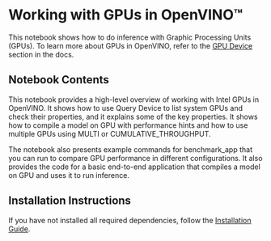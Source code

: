 # Working with GPUs in OpenVINO™

This notebook shows how to do inference with Graphic Processing Units (GPUs). To learn more about GPUs in OpenVINO, refer to the [GPU Device](https://docs.openvino.ai/latest/openvino_docs_OV_UG_supported_plugins_GPU.html) section in the docs.

## Notebook Contents

This notebook provides a high-level overview of working with Intel GPUs in OpenVINO. It shows how to use Query Device to list system GPUs and check their properties, and it explains some of the key properties. It shows how to compile a model on GPU with performance hints and how to use multiple GPUs using MULTI or CUMULATIVE_THROUGHPUT.

The notebook also presents example commands for benchmark_app that you can run to compare GPU performance in different configurations. It also provides the code for a basic end-to-end application that compiles a model on GPU and uses it to run inference.

## Installation Instructions

If you have not installed all required dependencies, follow the [Installation Guide](../../README.md).